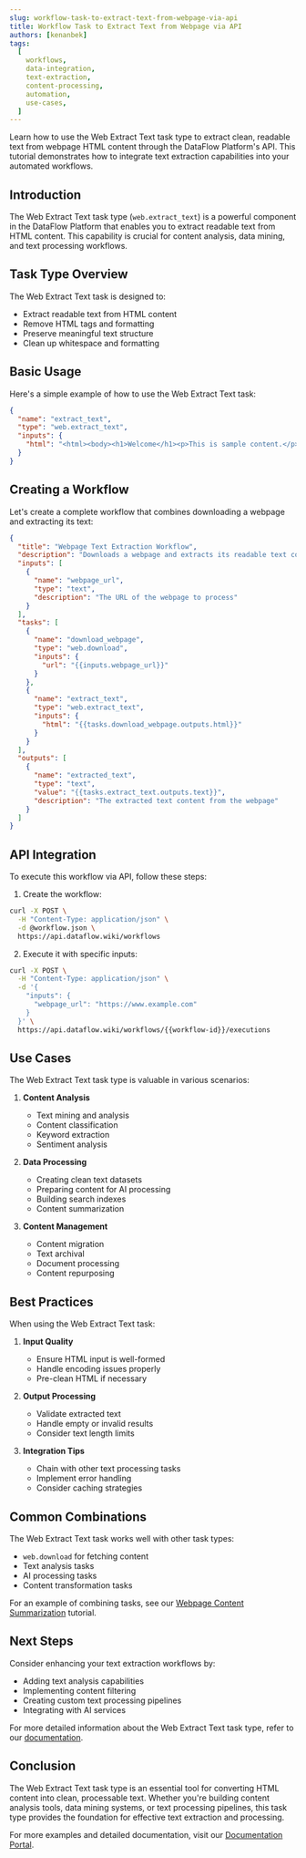 ```yaml
---
slug: workflow-task-to-extract-text-from-webpage-via-api
title: Workflow Task to Extract Text from Webpage via API
authors: [kenanbek]
tags:
  [
    workflows,
    data-integration,
    text-extraction,
    content-processing,
    automation,
    use-cases,
  ]
---
```


Learn how to use the Web Extract Text task type to extract clean, readable text from webpage HTML content through the DataFlow Platform's API. This tutorial demonstrates how to integrate text extraction capabilities into your automated workflows.

<!-- truncate -->

## Introduction

The Web Extract Text task type (`web.extract_text`) is a powerful component in the DataFlow Platform that enables you to extract readable text from HTML content. This capability is crucial for content analysis, data mining, and text processing workflows.

## Task Type Overview

The Web Extract Text task is designed to:

- Extract readable text from HTML content
- Remove HTML tags and formatting
- Preserve meaningful text structure
- Clean up whitespace and formatting

## Basic Usage

Here's a simple example of how to use the Web Extract Text task:

```json
{
  "name": "extract_text",
  "type": "web.extract_text",
  "inputs": {
    "html": "<html><body><h1>Welcome</h1><p>This is sample content.</p></body></html>"
  }
}
```

## Creating a Workflow

Let's create a complete workflow that combines downloading a webpage and extracting its text:

```json
{
  "title": "Webpage Text Extraction Workflow",
  "description": "Downloads a webpage and extracts its readable text content",
  "inputs": [
    {
      "name": "webpage_url",
      "type": "text",
      "description": "The URL of the webpage to process"
    }
  ],
  "tasks": [
    {
      "name": "download_webpage",
      "type": "web.download",
      "inputs": {
        "url": "{{inputs.webpage_url}}"
      }
    },
    {
      "name": "extract_text",
      "type": "web.extract_text",
      "inputs": {
        "html": "{{tasks.download_webpage.outputs.html}}"
      }
    }
  ],
  "outputs": [
    {
      "name": "extracted_text",
      "type": "text",
      "value": "{{tasks.extract_text.outputs.text}}",
      "description": "The extracted text content from the webpage"
    }
  ]
}
```

## API Integration

To execute this workflow via API, follow these steps:

1. Create the workflow:

```bash
curl -X POST \
  -H "Content-Type: application/json" \
  -d @workflow.json \
  https://api.dataflow.wiki/workflows
```

2. Execute it with specific inputs:

```bash
curl -X POST \
  -H "Content-Type: application/json" \
  -d '{
    "inputs": {
      "webpage_url": "https://www.example.com"
    }
  }' \
  https://api.dataflow.wiki/workflows/{{workflow-id}}/executions
```

## Use Cases

The Web Extract Text task type is valuable in various scenarios:

1. **Content Analysis**

   - Text mining and analysis
   - Content classification
   - Keyword extraction
   - Sentiment analysis

2. **Data Processing**

   - Creating clean text datasets
   - Preparing content for AI processing
   - Building search indexes
   - Content summarization

3. **Content Management**
   - Content migration
   - Text archival
   - Document processing
   - Content repurposing

## Best Practices

When using the Web Extract Text task:

1. **Input Quality**

   - Ensure HTML input is well-formed
   - Handle encoding issues properly
   - Pre-clean HTML if necessary

2. **Output Processing**

   - Validate extracted text
   - Handle empty or invalid results
   - Consider text length limits

3. **Integration Tips**
   - Chain with other text processing tasks
   - Implement error handling
   - Consider caching strategies

## Common Combinations

The Web Extract Text task works well with other task types:

- `web.download` for fetching content
- Text analysis tasks
- AI processing tasks
- Content transformation tasks

For an example of combining tasks, see our [Webpage Content Summarization](/blog/workflow-webpage-content-summarization-api) tutorial.

## Next Steps

Consider enhancing your text extraction workflows by:

- Adding text analysis capabilities
- Implementing content filtering
- Creating custom text processing pipelines
- Integrating with AI services

For more detailed information about the Web Extract Text task type, refer to our [documentation](/docs/task-types/web-extract-text).

## Conclusion

The Web Extract Text task type is an essential tool for converting HTML content into clean, processable text. Whether you're building content analysis tools, data mining systems, or text processing pipelines, this task type provides the foundation for effective text extraction and processing.

For more examples and detailed documentation, visit our [Documentation Portal](/docs).
